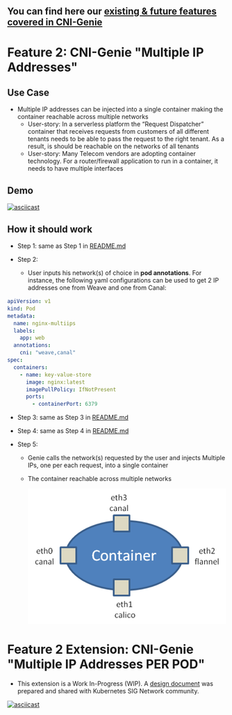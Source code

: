 ## You can find here our [existing & future features covered in CNI-Genie](../CNIGenieFeatureSet.md)

# Feature 2: CNI-Genie "Multiple IP Addresses"

## Use Case

* Multiple IP addresses can be injected into a single container making the container reachable across multiple networks
   * User-story: In a serverless platform the “Request Dispatcher” container that receives requests from customers of all different tenants needs to be able to pass the request to the right tenant. As a result, is should be reachable on the networks of all tenants
   * User-story: Many Telecom vendors are adopting container technology. For a router/firewall application to run in a container, it needs to have multiple interfaces
   
## Demo

[![asciicast](https://asciinema.org/a/120282.png)](https://asciinema.org/a/120282)
   
## How it should work

* Step 1: same as Step 1 in [README.md](../multiple-cni-plugins/README.md) 
  
* Step 2:
  * User inputs his network(s) of choice in **pod annotations**. For instance, the following yaml configurations can be used to get 2 IP addresses one from Weave and one from Canal:
  
```yaml
apiVersion: v1
kind: Pod
metadata:
  name: nginx-multiips
  labels:
    app: web
  annotations:
    cni: "weave,canal"
spec:
  containers:
    - name: key-value-store
      image: nginx:latest
      imagePullPolicy: IfNotPresent
      ports:
        - containerPort: 6379
```

* Step 3: same as Step 3 in [README.md](../multiple-cni-plugins/README.md)

* Step 4: same as Step 4 in [README.md](../multiple-cni-plugins/README.md)

* Step 5: 
  * Genie calls the network(s) requested by the user and injects Multiple IPs, one per each request, into a single container
  * The container reachable across multiple networks

    ![image](multi-interface.png)

# Feature 2 Extension: CNI-Genie "Multiple IP Addresses PER POD"
   * This extension is a Work In-Progress (WIP). A [design document](https://docs.google.com/document/d/1zT2ofZzeowrJ-h4JWeKQyRGSDADJQssOoCFPpfwni7U/edit?usp=sharing) was prepared and shared with Kubernetes SIG Network community.
   
[![asciicast](https://asciinema.org/a/826lpix75zbjtpepn6kbj4t9i.png)](https://asciinema.org/a/826lpix75zbjtpepn6kbj4t9i)
   

